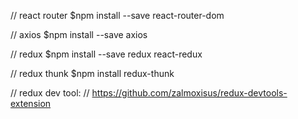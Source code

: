 // react router
$npm install --save react-router-dom 

// axios
$npm install --save axios

// redux
$npm install --save redux react-redux

// redux thunk
$npm install redux-thunk



// redux dev tool: 
// https://github.com/zalmoxisus/redux-devtools-extension

